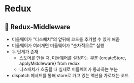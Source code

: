 # Redux  


## :triangular_flag_on_post: Redux-Middleware  
  
- 미들웨어가 "디스패치"의 앞뒤에 코드를 추가할 수 있게 해줌
- 미들웨어가 여러개면 미들웨어가 "순차적으로" 실행
- 두 단계가 존재
  - 스토어를 만들 때, 미들웨어를 설정하는 부분 {createStore, applyMiddleware} from redux
  - 디스패치가 호출될 때 실제로 미들웨어가 통과하는 부분
- dispatch 메서드를 통해 store로 가고 있는 액션을 가로채는 코드

